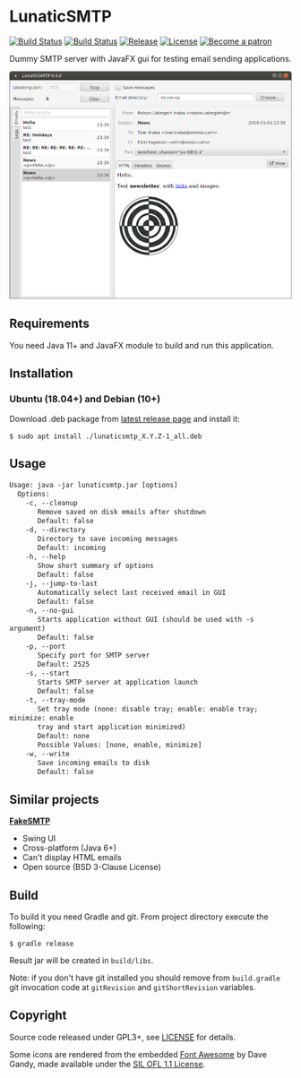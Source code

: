 # LunaticSMTP

[![Build Status](https://github.com/anlar/lunaticsmtp/workflows/build/badge.svg)](https://github.com/anlar/lunaticsmtp/actions)
[![Build Status](https://travis-ci.org/anlar/lunaticsmtp.svg?branch=master)](https://travis-ci.org/anlar/lunaticsmtp)
[![Release](https://img.shields.io/github/release/anlar/lunaticsmtp.svg)](https://github.com/anlar/lunaticsmtp/releases/latest)
[![License](https://img.shields.io/github/license/anlar/lunaticsmtp.svg)](https://github.com/anlar/lunaticsmtp/blob/master/LICENSE)
[![Become a patron](https://img.shields.io/badge/patreon-donate-e85128.svg)](https://www.patreon.com/bePatron?u=5284588)

Dummy SMTP server with JavaFX gui for testing email sending applications.

![screenshot_linux](https://github.com/anlar/lunaticsmtp/raw/master/doc/images/screenshot_linux.png)

## Requirements

You need Java 11+ and JavaFX module to build and run this application.

## Installation

### Ubuntu (18.04+) and Debian (10+)

Download .deb package from [latest release page](https://github.com/anlar/lunaticsmtp/releases/latest) and install it:

    $ sudo apt install ./lunaticsmtp_X.Y.Z-1_all.deb

## Usage

    Usage: java -jar lunaticsmtp.jar [options]
      Options:
        -c, --cleanup
           Remove saved on disk emails after shutdown
           Default: false
        -d, --directory
           Directory to save incoming messages
           Default: incoming
        -h, --help
           Show short summary of options
           Default: false
        -j, --jump-to-last
           Automatically select last received email in GUI
           Default: false
        -n, --no-gui
           Starts application without GUI (should be used with -s argument)
           Default: false
        -p, --port
           Specify port for SMTP server
           Default: 2525
        -s, --start
           Starts SMTP server at application launch
           Default: false
        -t, --tray-mode
           Set tray mode (none: disable tray; enable: enable tray; minimize: enable
           tray and start application minimized)
           Default: none
           Possible Values: [none, enable, minimize]
        -w, --write
           Save incoming emails to disk
           Default: false

## Similar projects

**[FakeSMTP](https://nilhcem.github.io/FakeSMTP/)**

* Swing UI
* Cross-platform (Java 6+)
* Can't display HTML emails
* Open source (BSD 3-Clause License)

## Build

To build it you need Gradle and git. From project directory execute the following:

    $ gradle release

Result jar will be created in `build/libs`.

Note: if you don't have git installed you should remove from `build.gradle` git invocation code at `gitRevision` and `gitShortRevision` variables.

## Copyright

Source code released under GPL3+, see [LICENSE](LICENSE) for details.

Some icons are rendered from the embedded [Font Awesome](http://fontawesome.io/) by Dave Gandy, made available under the [SIL OFL 1.1 License](http://scripts.sil.org/OFL).
